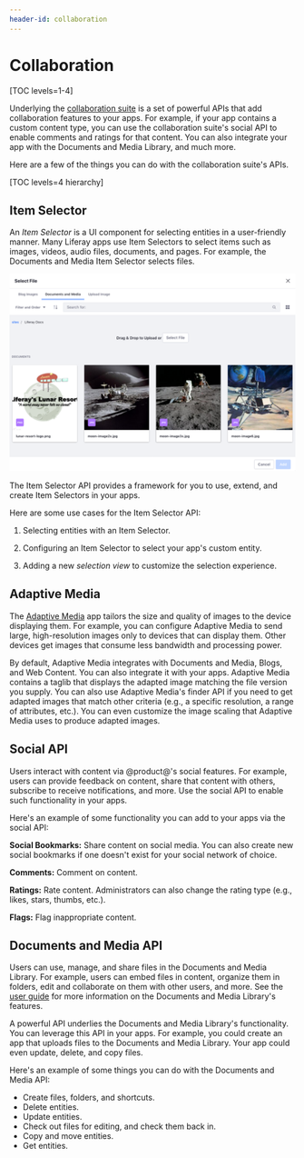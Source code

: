```yaml
---
header-id: collaboration
---
```


# Collaboration

[TOC levels=1-4]

Underlying the 
[collaboration suite](/docs/7-2/user/-/knowledge_base/u/collaboration) 
is a set of powerful APIs that add collaboration features to your apps. For 
example, if your app contains a custom content type, you can use the 
collaboration suite's social API to enable comments and ratings for that 
content. You can also integrate your app with the Documents and Media Library, 
and much more. 

Here are a few of the things you can do with the collaboration suite's APIs. 

[TOC levels=4 hierarchy]

## Item Selector

An *Item Selector* is a UI component for selecting entities in a user-friendly
manner. Many Liferay apps use Item Selectors to select items such as images, 
videos, audio files, documents, and pages. For example, the Documents and Media 
Item Selector selects files. 

![Figure 1: Item Selectors select different kinds of entities.](../../images/item-selector-dialog-02.png)

The Item Selector API provides a framework for you to use, extend, and create 
Item Selectors in your apps. 

Here are some use cases for the Item Selector API: 

1.  Selecting entities with an Item Selector. 

2.  Configuring an Item Selector to select your app's custom entity. 

3.  Adding a new *selection view* to customize the selection experience.

## Adaptive Media

The 
[Adaptive Media](/docs/7-2/user/-/knowledge_base/u/adapting-your-media-across-multiple-devices) 
app tailors the size and quality of images to the device displaying them. For 
example, you can configure Adaptive Media to send large, high-resolution images 
only to devices that can display them. Other devices get images that consume 
less bandwidth and processing power. 

By default, Adaptive Media integrates with Documents and Media, Blogs, and Web 
Content. You can also integrate it with your apps. Adaptive Media contains a 
taglib that displays the adapted image matching the file version you supply. You 
can also use Adaptive Media's finder API if you need to get adapted images that 
match other criteria (e.g., a specific resolution, a range of attributes, etc.). 
You can even customize the image scaling that Adaptive Media uses to produce 
adapted images. 

## Social API

Users interact with content via @product@'s social features. For example, users 
can provide feedback on content, share that content with others, subscribe to 
receive notifications, and more. Use the social API to enable such functionality 
in your apps. 

Here's an example of some functionality you can add to your apps via the social 
API: 

**Social Bookmarks:** Share content on social media. You can also create new 
social bookmarks if one doesn't exist for your social network of choice. 

**Comments:** Comment on content.

**Ratings:** Rate content. Administrators can also change the rating type (e.g., 
likes, stars, thumbs, etc.). 

**Flags:** Flag inappropriate content. 

## Documents and Media API

Users can use, manage, and share files in the Documents and Media Library. For 
example, users can embed files in content, organize them in folders, edit and 
collaborate on them with other users, and more. See the 
[user guide](/docs/7-2/user/-/knowledge_base/u/managing-documents-and-media) 
for more information on the Documents and Media Library's features. 

A powerful API underlies the Documents and Media Library's functionality. You 
can leverage this API in your apps. For example, you could create an app that 
uploads files to the Documents and Media Library. Your app could even update, 
delete, and copy files. 

Here's an example of some things you can do with the Documents and Media API: 

-   Create files, folders, and shortcuts.
-   Delete entities.
-   Update entities.
-   Check out files for editing, and check them back in.
-   Copy and move entities.
-   Get entities.
